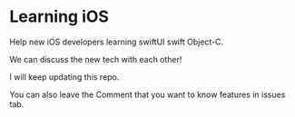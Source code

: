 # Learning iOS

Help new iOS developers learning swiftUI swift Object-C.

We can discuss the new tech with each other!

I will keep updating this repo.

You can also leave the Comment that you want to know features in issues tab. 
